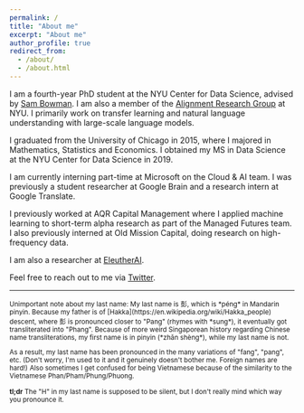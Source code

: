 ```yaml
---
permalink: /
title: "About me"
excerpt: "About me"
author_profile: true
redirect_from: 
  - /about/
  - /about.html
---
```

I am a fourth-year PhD student at the NYU Center for Data Science, advised by [Sam Bowman](https://www.nyu.edu/projects/bowman/). I am also a member of the [Alignment Research Group](https://wp.nyu.edu/arg/) at NYU. I primarily work on transfer learning and natural language understanding with large-scale language models.

I graduated from the University of Chicago in 2015, where I majored in Mathematics, Statistics and Economics. I obtained my MS in Data Science at the NYU Center for Data Science in 2019. 

I am currently interning part-time at Microsoft on the Cloud & AI team. I was previously a student researcher at Google Brain and a research intern at Google Translate. 

I previously worked at AQR Capital Management where I applied machine learning to short-term alpha research as part of the Managed Futures team. I also previously interned at Old Mission Capital, doing research on high-frequency data.

I am also a researcher at [EleutherAI](eleuther.ai/).

Feel free to reach out to me via [Twitter](https://twitter.com/zhansheng).

<meta name="google-site-verification" content="uMe0DjLQIFfwu_0BJLcQbRorbxQwt482yek2g1vUTXk" />

<hr />

<small>
Unimportant note about my last name: My last name is 彭, which is *péng* in Mandarin pinyin. Because my father is of [Hakka](https://en.wikipedia.org/wiki/Hakka_people) descent, where 彭 is pronounced closer to "Pang" (rhymes with *sung*), it eventually got transliterated into "Phang". Because of more weird Singaporean history regarding Chinese name transliterations, my first name is in pinyin (*zhǎn shèng*), while my last name is not.

As a result, my last name has been pronounced in the many variations of "fang", "pang", etc. (Don't worry, I'm used to it and it genuinely doesn't bother me. Foreign names are hard!) Also sometimes I get confused for being Vietnamese because of the similarity to the Vietnamese Phan/Pham/Phung/Phuong.  

**tl;dr** The "H" in my last name is supposed to be silent, but I don't really mind which way you pronounce it. 
</small>